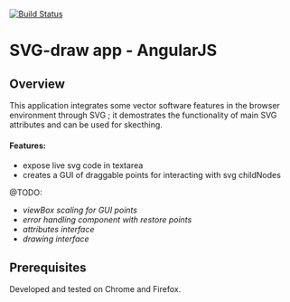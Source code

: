 [![Build Status](https://travis-ci.org/fracalo/svg-draw.svg?branch=master)](https://travis-ci.org/fracalo/svg-draw)

# SVG-draw app - AngularJS 

## Overview

This application integrates some vector software features in the browser environment
through SVG ; it demostrates the functionality of main SVG attributes and can be used for skecthing.

#### Features:

 * expose live svg code in textarea
 * creates a GUI of draggable points for interacting with svg childNodes
 
 @TODO:
 * *viewBox scaling for GUI points*
 * *error handling component with restore points*
 * *attributes interface*
 * *drawing interface*



## Prerequisites

Developed and tested on Chrome and Firefox.

